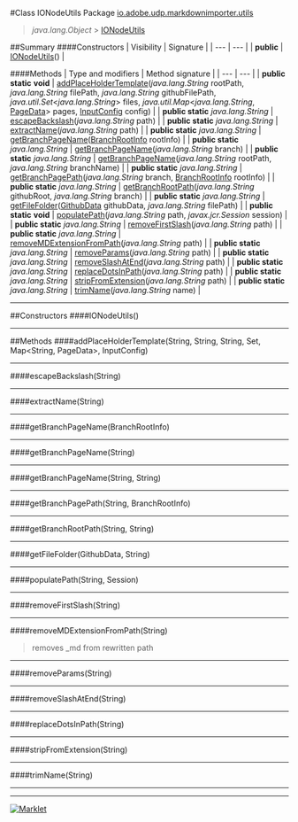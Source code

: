 #Class IONodeUtils
Package [io.adobe.udp.markdownimporter.utils](README.md)<br>

> *java.lang.Object* > [IONodeUtils](IONodeUtils.md)






##Summary
####Constructors
| Visibility | Signature |
| --- | --- |
| **public** | [IONodeUtils](#ionodeutils)() |

####Methods
| Type and modifiers | Method signature |
| --- | --- |
| **public static** **void** | [addPlaceHolderTemplate](#addplaceholdertemplatestring-string-string-set-map-inputconfig)(*java.lang.String* rootPath, *java.lang.String* filePath, *java.lang.String* githubFilePath, *java.util.Set*<*java.lang.String*> files, *java.util.Map*<*java.lang.String*, [PageData](../PageData.md)> pages, [InputConfig](../InputConfig.md) config) |
| **public static** *java.lang.String* | [escapeBackslash](#escapebackslashstring)(*java.lang.String* path) |
| **public static** *java.lang.String* | [extractName](#extractnamestring)(*java.lang.String* path) |
| **public static** *java.lang.String* | [getBranchPageName](#getbranchpagenamebranchrootinfo)([BranchRootInfo](../BranchRootInfo.md) rootInfo) |
| **public static** *java.lang.String* | [getBranchPageName](#getbranchpagenamestring)(*java.lang.String* branch) |
| **public static** *java.lang.String* | [getBranchPageName](#getbranchpagenamestring-string)(*java.lang.String* rootPath, *java.lang.String* branchName) |
| **public static** *java.lang.String* | [getBranchPagePath](#getbranchpagepathstring-branchrootinfo)(*java.lang.String* branch, [BranchRootInfo](../BranchRootInfo.md) rootInfo) |
| **public static** *java.lang.String* | [getBranchRootPath](#getbranchrootpathstring-string)(*java.lang.String* githubRoot, *java.lang.String* branch) |
| **public static** *java.lang.String* | [getFileFolder](#getfilefoldergithubdata-string)([GithubData](../GithubData.md) githubData, *java.lang.String* filePath) |
| **public static** **void** | [populatePath](#populatepathstring-session)(*java.lang.String* path, *javax.jcr.Session* session) |
| **public static** *java.lang.String* | [removeFirstSlash](#removefirstslashstring)(*java.lang.String* path) |
| **public static** *java.lang.String* | [removeMDExtensionFromPath](#removemdextensionfrompathstring)(*java.lang.String* path) |
| **public static** *java.lang.String* | [removeParams](#removeparamsstring)(*java.lang.String* path) |
| **public static** *java.lang.String* | [removeSlashAtEnd](#removeslashatendstring)(*java.lang.String* path) |
| **public static** *java.lang.String* | [replaceDotsInPath](#replacedotsinpathstring)(*java.lang.String* path) |
| **public static** *java.lang.String* | [stripFromExtension](#stripfromextensionstring)(*java.lang.String* path) |
| **public static** *java.lang.String* | [trimName](#trimnamestring)(*java.lang.String* name) |

---


##Constructors
####IONodeUtils()
> 


---


##Methods
####addPlaceHolderTemplate(String, String, String, Set<String>, Map<String, PageData>, InputConfig)
> 


---

####escapeBackslash(String)
> 


---

####extractName(String)
> 


---

####getBranchPageName(BranchRootInfo)
> 


---

####getBranchPageName(String)
> 


---

####getBranchPageName(String, String)
> 


---

####getBranchPagePath(String, BranchRootInfo)
> 


---

####getBranchRootPath(String, String)
> 


---

####getFileFolder(GithubData, String)
> 


---

####populatePath(String, Session)
> 


---

####removeFirstSlash(String)
> 


---

####removeMDExtensionFromPath(String)
> removes _md from rewritten path


---

####removeParams(String)
> 


---

####removeSlashAtEnd(String)
> 


---

####replaceDotsInPath(String)
> 


---

####stripFromExtension(String)
> 


---

####trimName(String)
> 


---

---

[![Marklet](https://img.shields.io/badge/Generated%20by-Marklet-green.svg)](https://github.com/Faylixe/marklet)